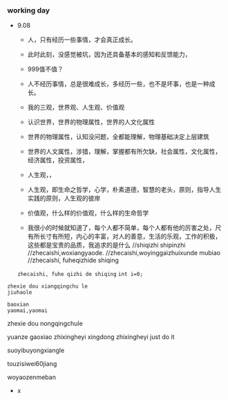 ### working day

- 9.08
  - 人，只有经历一些事情，才会真正成长。
  - 此时此刻，没感觉被坑，因为还具备基本的感知和反馈能力，
  - 999值不值？
  - 人不经历事情，总是很难成长，多经历一些，也不是坏事，也是一种成长。
  - 我的三观，世界观、人生观、价值观
  - 认识世界，世界的物理属性，世界的人文化属性
  - 世界的物理属性，认知没问题，全都能理解，物理基础决定上层建筑
  - 世界的人文属性，涉猎，理解，掌握都有所欠缺，社会属性，文化属性，经济属性，投资属性，
  - 人生观，，



  - 人生观，即生命之哲学，心学，朴素道德，智慧的老头，原则，指导人生实践的原则，人生观的彼岸

  - 价值观，什么样的价值观，什么样的生命哲学

  - 我很小的时候就知道了，每个人都不简单，每个人都有他的厉害之处，尺有所长寸有所短，内心的丰富，对人的善意，生活的乐观，工作的积极，这些都是宝贵的品质，我追求的是什么
  //shiqizhi shipinzhi
  //zhecaishi,woxiangyaode.
  //zhecaishi,woyinggaizhuixunde mubiao
  //zhecaishi, fuheqizhide shiqing 

  `zhecaishi, fuhe qizhi de shiqing`
  `int i=0;`
```
zhexie dou xiangqingchu le
jiuhaole

baoxian
yaomai,yaomai

```

zhexie dou nongqingchule 

yuanze
gaoxiao
zhixingheyi
xingdong
zhixingheyi
just do it

suoyibuyongxiangle

touzisiwei60jiang

woyaozenmeban



- x